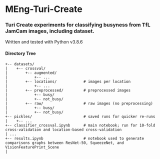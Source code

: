 # MEng-Turi-Create
### Turi Create experiments for classifying busyness from TfL JamCam images, including dataset.

Written and tested with Python v3.8.6

#### Directory Tree
```
+-- datasets/             
|    +-- crossval/
|        +-- augmented/
|            +-- ...
|        +-- locations/            # images per location
|            +-- ...
|        +-- preprocessed/         # preprocessed images
|            +-- busy/
|            +-- not_busy/
|        +-- raw/                  # raw images (no preprocessing)
|            +-- busy/
|            +-- not_busy/
+-- pickles/                       # saved runs for quicker re-runs
|    +-- ...
+-- classifier_crossval.ipynb      # main notebook; run for 10-fold cross-validation and location-based cross-validation
| ...
+-- results.ipynb                  # notebook used to generate comparisons graphs between ResNet-50, SqueezeNet, and VisionFeaturePrint_Scene
|
```

